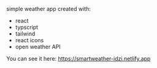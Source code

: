 simple weather app created with:
- react
- typscript
- tailwind
- react icons
- open weather API

You can see it here: https://smartweather-idzi.netlify.app